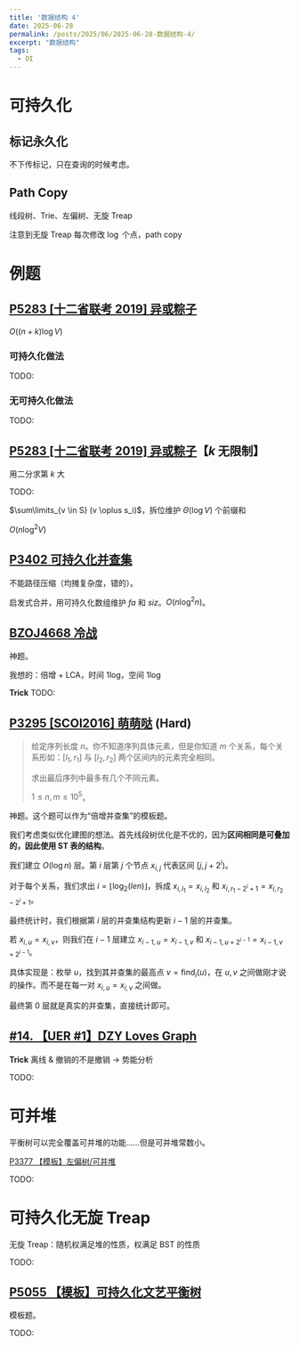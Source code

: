 ```yaml
---
title: '数据结构 4'
date: 2025-06-28
permalink: /posts/2025/06/2025-06-28-数据结构-4/
excerpt: "数据结构"
tags:
  - OI
---
```


# 可持久化

## 标记永久化

不下传标记，只在查询的时候考虑。

## Path Copy

线段树、Trie、左偏树、无旋 Treap

注意到无旋 Treap 每次修改 $\log$ 个点，path copy

# 例题

## [P5283 [十二省联考 2019] 异或粽子](https://www.luogu.com.cn/problem/P5283)

$O((n+k) \log V)$

### 可持久化做法

TODO:

### 无可持久化做法

[](https://www.luogu.com.cn/article/ipa5pxaj)

TODO:

## [P5283 [十二省联考 2019] 异或粽子](https://www.luogu.com.cn/problem/P5283)【$k$ 无限制】

用二分求第 $k$ 大

TODO:

$\sum\limits_{v \in S} (v \oplus s_i)$，拆位维护 $\Theta(\log V)$ 个前缀和

$O(n \log^2 V)$

## [P3402 可持久化并查集](https://www.luogu.com.cn/problem/P3402)

不能路径压缩（均摊复杂度，错的）。

启发式合并，用可持久化数组维护 $fa$ 和 $siz$。$O(n \log^2 n)$。

## [BZOJ4668 冷战](https://hydro.ac/p/bzoj-P4668)

神题。

我想的：倍增 + LCA，时间 1log，空间 1log

**Trick** TODO:

## [P3295 [SCOI2016] 萌萌哒](https://www.luogu.com.cn/problem/P3295) (Hard)

> 给定序列长度 $n$。你不知道序列具体元素，但是你知道 $m$ 个关系，每个关系形如：$[l_1, r_1]$ 与 $[l_2, r_2]$ 两个区间内的元素完全相同。
>
> 求出最后序列中最多有几个不同元素。
>
> $1 \le n,m \le 10^5$。

神题。这个题可以作为“倍增并查集”的模板题。

我们考虑类似优化建图的想法。首先线段树优化是不优的，因为**区间相同是可叠加的，因此使用 ST 表的结构**。

我们建立 $O(\log n)$ 层。第 $i$ 层第 $j$ 个节点 $x_{i,j}$ 代表区间 $[j, j + 2^i)$。

对于每个关系，我们求出 $i = \lfloor \log_2 (len) \rfloor$，拆成 $x_{i,l_1} = x_{i,l_2}$ 和 $x_{i,r_1-2^i+1} = x_{i,r_2-2^i+1}$。

最终统计时，我们根据第 $i$ 层的并查集结构更新 $i-1$ 层的并查集。

若 $x_{i,u} = x_{i,v}$，则我们在 $i-1$ 层建立 $x_{i-1,u} = x_{i-1,v}$ 和 $x_{i-1,u+2^{i-1}} = x_{i-1,v+2^{i-1}}$。

具体实现是：枚举 $u$，找到其并查集的最高点 $v = \text{find}_{i}(u)$，在 $u,v$ 之间做刚才说的操作。而不是在每一对 $x_{i,u} = x_{i,v}$ 之间做。

最终第 $0$ 层就是真实的并查集，直接统计即可。

## [#14. 【UER #1】DZY Loves Graph](https://uoj.ac/problem/14)

**Trick** 离线 & 撤销的不是撤销 -> 势能分析

TODO:

# 可并堆

平衡树可以完全覆盖可并堆的功能……但是可并堆常数小。

[P3377 【模板】左偏树/可并堆](https://www.luogu.com.cn/problem/P3377)

TODO:

# 可持久化无旋 Treap

无旋 Treap：随机权满足堆的性质，权满足 BST 的性质



TODO:

## [P5055 【模板】可持久化文艺平衡树](https://www.luogu.com.cn/problem/P5055)

模板题。

TODO: